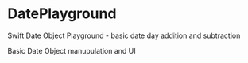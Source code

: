 # DatePlayground
Swift Date Object Playground - basic date day addition and subtraction

Basic Date Object manupulation and UI
